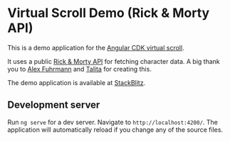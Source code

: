# Virtual Scroll Demo (Rick & Morty API)

This is a demo application for the [Angular CDK virtual scroll](https://material.angular.io/cdk/scrolling/overview).

It uses a public [Rick & Morty API](https://rickandmortyapi.com/) for fetching character data. A big thank you to [Alex Fuhrmann](https://github.com/afuh) and [Talita](https://talitatraveler.com/) for creating this.

The demo application is available at [StackBlitz](https://stackblitz.com/edit/virtual-scroll-rm-demo?file=src%2Fapp%2Fcomponents%2Fcharacter-list%2Fcharacter-list.component.ts).

## Development server

Run `ng serve` for a dev server. Navigate to `http://localhost:4200/`. The application will automatically reload if you change any of the source files.
